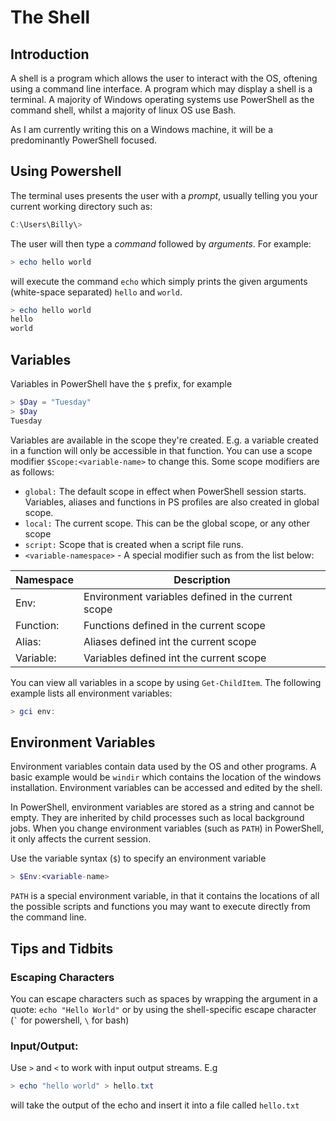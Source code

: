 # The Shell

## Introduction
A shell is a program which allows the user to interact with the OS, oftening using a command line interface. A program which may display a shell is a terminal. A majority of Windows operating systems use PowerShell as the command shell, whilst a majority of linux OS use Bash.

As I am currently writing this on a Windows machine, it will be a predominantly PowerShell focused.

## Using Powershell
The terminal uses presents the user with a *prompt*, usually telling you your current working directory such as: 

```powershell
C:\Users\Billy\>
```

The user will then type a *command* followed by *arguments*. For example:

```powershell
> echo hello world
```

will execute the command `echo` which simply prints the given arguments (white-space separated) `hello` and `world`.

```powershell
> echo hello world
hello
world
```

## Variables
Variables in PowerShell have the `$` prefix, for example
```PowerShell
> $Day = "Tuesday"
> $Day
Tuesday
```

Variables are available in the scope they're created. E.g. a variable created in a function will only be accessible in that function. You can use a scope modifier `$Scope:<variable-name>` to change this. Some scope modifiers are as follows:

- `global:` The default scope in effect when PowerShell session starts. Variables, aliases and functions in PS profiles are also created in global scope.
- `local:` The current scope. This can be the global scope, or any other scope
- `script:` Scope that is created when a script file runs.
- `<variable-namespace>` - A special modifier such as from the list below:

| Namespace  | Description |
| ---------- | ----------- |
| Env:       | Environment variables defined in the current scope |
| Function:  | Functions defined in the current scope |
| Alias:     | Aliases defined int the current scope  |
| Variable:  | Variables defined int the current scope  |

You can view all variables in a scope by using `Get-ChildItem`. The following example lists all environment variables:
```PowerShell
> gci env:
```


## Environment Variables
Environment variables contain data used by the OS and other programs. A basic example would be `windir` which contains the location of the windows installation. Environment variables can be accessed and edited by the shell.

In PowerShell, environment variables are stored as a string and cannot be empty. They are inherited by child processes such as local background jobs. When you change environment variables (such as `PATH`) in PowerShell, it only affects the current session.

Use the variable syntax (`$`) to specify an environment variable
```PowerShell
> $Env:<variable-name>
```

`PATH` is a special environment variable, in that it contains the locations of all the possible scripts and functions you may want to execute directly from the command line.

## Tips and Tidbits
### Escaping Characters
You can escape characters such as spaces by wrapping the argument in a quote: `echo "Hello World"` or by using the shell-specific escape character (`` ` `` for powershell, `\` for bash)

### Input/Output:
Use `>` and `<` to work with input output streams. E.g
```PowerShell
> echo "hello world" > hello.txt
```
will take the output of the echo and insert it into a file called `hello.txt`